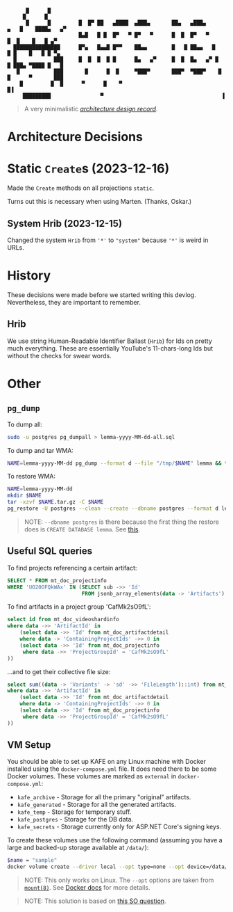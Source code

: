 ```
      █      █                                                                              
     █      █                                                                               
      █      █         █  █▀ ██   ▄████  ▄███▄       ██▄   ▄███▄      ▄   █    ████▄   ▄▀   
                       █▄█   █ █  █▀   ▀ █▀   ▀      █  █  █▀   ▀      █  █    █   █ ▄▀     
  ███████████████      █▀▄   █▄▄█ █▀▀    ██▄▄        █   █ ██▄▄   █     █ █    █   █ █ ▀▄   
  █            ███     █  █  █  █ █      █▄   ▄▀     █  █  █▄   ▄▀ █    █ ███▄ ▀████ █   █  
   █           ███       █      █  █     ▀███▀       ███▀  ▀███▀    █  █      ▀       ███   
    █         █  █      ▀      █    ▀                                █▐                     
     █████████                ▀                                      ▐                      
```

> A very minimalistic [_architecture design record_](https://github.com/joelparkerhenderson/architecture-decision-record).

# Architecture Decisions

# Static `Create`s (2023-12-16)

Made the `Create` methods on all projections `static`.

Turns out this is necessary when using Marten. (Thanks, Oskar.)

## System Hrib (2023-12-15)

Changed the system `Hrib` from `'*'` to `"system"` because `'*'` is weird in URLs.

# History

These decisions were made before we started writing this devlog.
Nevertheless, they are important to remember.

## Hrib

We use string Human-Readable Identifier Ballast (`Hrib`) for Ids on pretty much everything.
These are essentially YouTube's 11-chars-long Ids but without the checks for swear words.


# Other

## `pg_dump`

To dump all:

```bash
sudo -u postgres pg_dumpall > lemma-yyyy-MM-dd-all.sql
```

To dump and tar WMA:

```bash
NAME=lemma-yyyy-MM-dd pg_dump --format d --file "/tmp/$NAME" lemma && tar -czf "/tmp/$NAME.tar.gz" -C "/tmp/$NAME" .
```

To restore WMA:

```bash
NAME=lemma-yyyy-MM-dd
mkdir $NAME
tar -xzvf $NAME.tar.gz -C $NAME
pg_restore -U postgres --clean --create --dbname postgres --format d lemma-2023-12-16
```

> NOTE: `--dbname postgres` is there because the first thing the restore does is `CREATE DATABASE lemma`. See [this](https://stackoverflow.com/questions/40784677/pg-restore-with-c-option-does-not-create-the-database).


## Useful SQL queries

To find projects referencing a certain artifact:

```sql
SELECT * FROM mt_doc_projectinfo
WHERE 'UO20OFQkWAx' IN (SELECT sub ->> 'Id'
                        FROM jsonb_array_elements(data -> 'Artifacts') AS sub)
```

To find artifacts in a project group 'CafMk2sO9fL':

```sql
select id from mt_doc_videoshardinfo
where data ->> 'ArtifactId' in
	(select data ->> 'Id' from mt_doc_artifactdetail
	where data -> 'ContainingProjectIds' ->> 0 in 
	(select data ->> 'Id' from mt_doc_projectinfo
	 where data ->> 'ProjectGroupId' = 'CafMk2sO9fL'
))
```

...and to get their collective file size:

```sql
select sum((data -> 'Variants' -> 'sd' ->> 'FileLength')::int) from mt_doc_videoshardinfo
where data ->> 'ArtifactId' in
	(select data ->> 'Id' from mt_doc_artifactdetail
	where data -> 'ContainingProjectIds' ->> 0 in 
	(select data ->> 'Id' from mt_doc_projectinfo
	 where data ->> 'ProjectGroupId' = 'CafMk2sO9fL'
))
```

## VM Setup

You should be able to set up KAFE on any Linux machine with Docker installed using the `docker-compose.yml` file.
It does need there to be some Docker volumes. These volumes are marked as `external` in `docker-compose.yml`:

- `kafe_archive` - Storage for all the primary "original" artifacts.
- `kafe_generated` - Storage for all the generated artifacts.
- `kafe_temp` - Storage for temporary stuff.
- `kafe_postgres` - Storage for the DB data.
- `kafe_secrets` - Storage currently only for ASP.NET Core's signing keys.

To create these volumes use the following command (assuming you have a large and backed-up storage available at `/data/`):

```bash
$name = "sample"
docker volume create --driver local --opt type=none --opt device=/data/kafe/$name --opt o=bind kafe_$name
```

> NOTE: This only works on Linux. The `--opt` options are taken from [`mount(8)`](https://man7.org/linux/man-pages/man8/mount.8.html). See [Docker docs](https://docs.docker.com/engine/reference/commandline/volume_create/#opt) for more details.

> NOTE: This solution is based on [this SO question](https://stackoverflow.com/questions/39496564/docker-volume-custom-mount-point).
